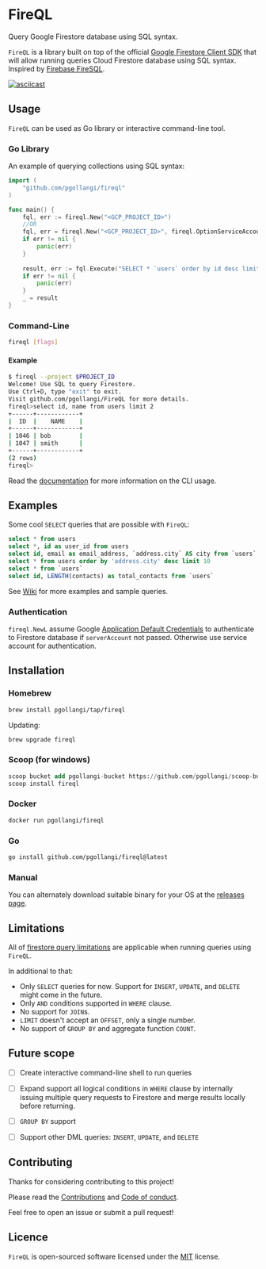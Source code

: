 # FireQL
Query Google Firestore database using SQL syntax.

`FireQL` is a library built on top of the official [Google Firestore Client SDK](https://pkg.go.dev/cloud.google.com/go/firestore) that will allow running queries Cloud Firestore database using SQL syntax. Inspired by [Firebase FireSQL](https://firebaseopensource.com/projects/jsayol/firesql/).


[![asciicast](https://asciinema.org/a/548756.png)](https://asciinema.org/a/548756)

## Usage

`FireQL` can be used as Go library or interactive command-line tool.

### Go Library
An example of querying collections using SQL syntax:
```go
import (
    "github.com/pgollangi/fireql"
)

func main() {
    fql, err := fireql.New("<GCP_PROJECT_ID>")
    //OR
    fql, err = fireql.New("<GCP_PROJECT_ID>", fireql.OptionServiceAccount("<SERVICE_ACCOUNT_JSON>"))
    if err != nil {
        panic(err)
    }
    
    result, err := fql.Execute("SELECT * `users` order by id desc limit 10")
    if err != nil {
        panic(err)
    }
    _ = result
}
```

### Command-Line
```bash
fireql [flags]
```
#### Example
```bash
$ fireql --project $PROJECT_ID
Welcome! Use SQL to query Firestore.
Use Ctrl+D, type "exit" to exit.
Visit github.com/pgollangi/FireQL for more details.
fireql>select id, name from users limit 2
+------+------------+
|  ID  |    NAME    |
+------+------------+
| 1046 | bob        |
| 1047 | smith      |
+------+------------+
(2 rows)
fireql>
```
Read the [documentation](https://pgollangi.github.io/FireQL/) for more information on the CLI usage.

## Examples
Some cool `SELECT` queries that are possible with `FireQL`:
```sql
select * from users
select *, id as user_id from users
select id, email as email_address, `address.city` AS city from `users`
select * from users order by 'address.city' desc limit 10
select * from `users`
select id, LENGTH(contacts) as total_contacts from `users`
```
See [Wiki](https://github.com/pgollangi/FireQL/wiki) for more examples and sample queries.

### Authentication

`fireql.NewL` assume Google [Application Default Credentials](https://cloud.google.com/docs/authentication/application-default-credentials) to authenticate to Firestore database if `serverAccount` not passed. Otherwise use service account for authentication.

## Installation

### Homebrew
```bash
brew install pgollangi/tap/fireql
```
Updating:
```bash
brew upgrade fireql
```

### Scoop (for windows)
```sql
scoop bucket add pgollangi-bucket https://github.com/pgollangi/scoop-bucket.git
scoop install fireql
```

### Docker
```bash
docker run pgollangi/fireql
```

### Go

```bash
go install github.com/pgollangi/fireql@latest
```

### Manual
You can alternately download suitable binary for your OS at the [releases page](https://github.com/pgollangi/fireql/releases).

## Limitations
All of [firestore query limitations](https://firebase.google.com/docs/firestore/query-data/queries#query_limitations) are applicable when running queries using `FireQL`.

In additional to that:

- Only `SELECT` queries for now. Support for `INSERT`, `UPDATE`, and `DELETE` might come in the future.
- Only `AND` conditions supported in `WHERE` clause. 
- No support for `JOIN`s.
- `LIMIT` doesn't accept an `OFFSET`, only a single number.
- No support of `GROUP BY` and aggregate function `COUNT`.

## Future scope

- [ ] Create interactive command-line shell to run queries
- [ ] Expand support all logical conditions in `WHERE` clause by internally issuing multiple query requests to Firestore and merge results locally before returning.
- [ ] `GROUP BY` support
- [ ] Support other DML queries: `INSERT`, `UPDATE`, and `DELETE`


## Contributing
Thanks for considering contributing to this project!

Please read the [Contributions](https://github.com/pgollangi/.github/blob/main/CONTRIBUTING.md) and [Code of conduct](https://github.com/pgollangi/.github/blob/main/CODE_OF_CONDUCT.md).

Feel free to open an issue or submit a pull request!

## Licence

`FireQL` is open-sourced software licensed under the [MIT](LICENSE) license.
